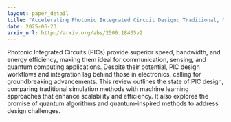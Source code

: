 ```yaml
---
layout: paper_detail
title: "Accelerating Photonic Integrated Circuit Design: Traditional, ML and Quantum Methods"
date: 2025-06-23
arxiv_url: http://arxiv.org/abs/2506.18435v2
---
```


Photonic Integrated Circuits (PICs) provide superior speed, bandwidth, and energy efficiency, making them ideal for communication, sensing, and quantum computing applications. Despite their potential, PIC design workflows and integration lag behind those in electronics, calling for groundbreaking advancements. This review outlines the state of PIC design, comparing traditional simulation methods with machine learning approaches that enhance scalability and efficiency. It also explores the promise of quantum algorithms and quantum-inspired methods to address design challenges.
